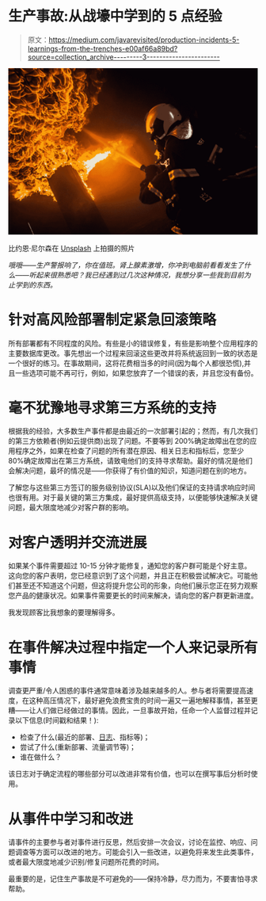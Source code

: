 # 生产事故:从战壕中学到的 5 点经验

> 原文：<https://medium.com/javarevisited/production-incidents-5-learnings-from-the-trenches-e00af66a89bd?source=collection_archive---------3----------------------->

![](img/e1af48d83a76fd21c0aca8cb2174ecb2.png)

比约恩·尼尔森在 [Unsplash](https://unsplash.com?utm_source=medium&utm_medium=referral) 上拍摄的照片

*哦哦——生产警报响了，你在值班。肾上腺素激增，你冲到电脑前看看发生了什么——听起来很熟悉吧？我已经遇到过几次这种情况，我想分享一些我到目前为止学到的东西。*

# 针对高风险部署制定紧急回滚策略

所有部署都有不同程度的风险。有些是小的错误修复，有些是影响整个应用程序的主要数据库更改。事先想出一个过程来回滚这些更改并将系统返回到一致的状态是一个很好的练习。在事故期间，这将花费相当多的时间(因为每个人都很恐慌),并且一些选项可能不再可行，例如，如果您放弃了一个错误的表，并且您没有备份。

# 毫不犹豫地寻求第三方系统的支持

根据我的经验，大多数生产事件都是由最近的一次部署引起的；然而，有几次我们的第三方依赖者(例如云提供商)出现了问题。不要等到 200%确定故障出在您的应用程序之外，如果在检查了问题的所有潜在原因、相关日志和指标后，您至少 80%确定故障出在第三方系统，请致电他们的支持寻求帮助。最好的情况是他们会解决问题，最坏的情况是——你获得了有价值的知识，知道问题在别的地方。

了解您与这些第三方签订的服务级别协议(SLA)以及他们保证的支持请求响应时间也很有用。对于最关键的第三方集成，最好提供高级支持，以便能够快速解决关键问题，最大限度地减少对客户群的影响。

# 对客户透明并交流进展

如果某个事件需要超过 10-15 分钟才能修复，通知您的客户群可能是个好主意。这向您的客户表明，您已经意识到了这个问题，并且正在积极尝试解决它。可能他们甚至还不知道这个问题，但这将提升您公司的形象，向他们展示您正在努力观察您产品的健康状况。如果事件需要更长的时间来解决，请向您的客户群更新进度。

我发现顾客比我想象的要理解得多。

# 在事件解决过程中指定一个人来记录所有事情

调查更严重/令人困惑的事件通常意味着涉及越来越多的人。参与者将需要提高速度，在这种高压情况下，最好避免浪费宝贵的时间一遍又一遍地解释事情，甚至更糟——让人们做已经做过的事情。因此，一旦事故开始，任命一个人监督过程并记录以下信息(时间戳和结果！):

*   检查了什么(最近的部署、[日志](https://javarevisited.blogspot.com/2011/05/top-10-tips-on-logging-in-java.html)、指标等)；
*   尝试了什么(重新部署、流量调节等)；
*   谁在做什么？

该日志对于确定流程的哪些部分可以改进非常有价值，也可以在撰写事后分析时使用。

# 从事件中学习和改进

请事件的主要参与者对事件进行反思，然后安排一次会议，讨论在监控、响应、问题调查等方面可以改进的地方。可能会引入一些改进，以避免将来发生此类事件，或者最大限度地减少识别/修复问题所花费的时间。

最重要的是，记住生产事故是不可避免的——保持冷静，尽力而为，不要害怕寻求帮助。